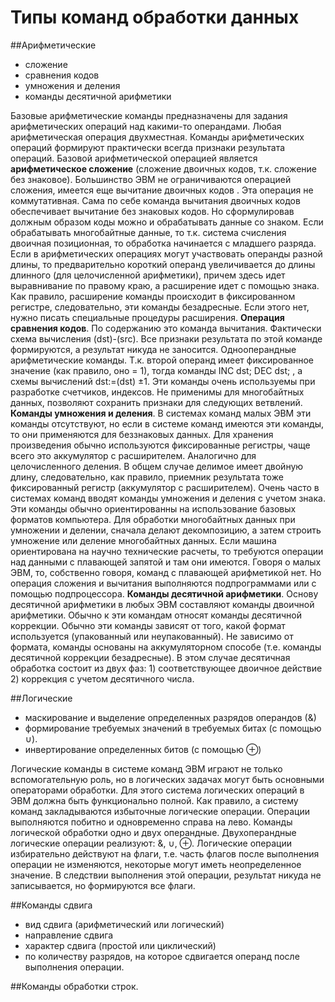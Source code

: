 ﻿# Типы команд обработки данных

##Арифметические

* сложение
* сравнения кодов
* умножения и деления
* команды десятичной арифметики

Базовые арифметические команды предназначены для задания арифметических
операций над какими-то операндами. Любая арифметическая операция двухместная. Команды арифметических операций
формируют практически всегда признаки результата операций.
Базовой арифметической операцией является **арифметическое сложение** (сложение двоичных кодов, т.к. сложение без знаковое). 
Большинство ЭВМ не ограничиваются операцией сложения, имеется еще
вычитание двоичных кодов . Эта операция не коммутативная. Сама по себе
команда вычитания двоичных кодов обеспечивает вычитание без знаковых кодов. Но
сформулировав должным образом коды можно и обрабатывать данные со знаком. Если
обрабатывать многобайтные данные, то т.к. система счисления двоичная позиционная, то
обработка начинается с младшего разряда. 
Если в арифметических операциях могут участвовать операнды разной длины, то
предварительно короткий операнд увеличивается до длины длинного (для целочисленной
арифметики), причем здесь идет выравнивание по правому краю, а расширение идет с
помощью знака. Как правило, расширение команды происходит в фиксированном
регистре, следовательно, эти команды безадресные. Если этого нет, нужно писать
специальные процедуры расширения. 
**Операция сравнения кодов**. 
По содержанию это команда вычитания. Фактически схема вычисления (dst)-(src). Все
признаки результата по этой команде формируются, а результат никуда не заносится.
Однооперандные арифметические команды. Т.к. второй операнд имеет фиксированное
значение (как правило, оно = 1), тогда команды INC dst; DEC dst; , а схемы вычислений
dst:=(dst) ±1. Эти команды очень используемы при разработке счетчиков, индексов. Не
применимы для многобайтных данных, позволяют сохранить признаки для следующих
ветвлений. 
**Команды умножения и деления**. 
В системах команд малых ЭВМ эти команды
отсутствуют, но если в системе команд имеются эти команды, то они применяются для
беззнаковых данных. Для хранения произведения обычно используются фиксированные
регистры, чаще всего это аккумулятор с расширителем. Аналогично для целочисленного
деления. В общем случае делимое имеет двойную длину, следовательно, как правило,
приемник результата тоже фиксированный регистр (аккумулятор с расширителем). Очень
часто в системах команд вводят команды умножения и деления с учетом знака.
Эти команды обычно ориентированны на использование базовых форматов
компьютера. Для обработки многобайтных данных при умножении и делении, сначала
делают декомпозицию, а затем строить умножение или деление многобайтных данных. Если
машина ориентирована на научно технические расчеты, то требуются операции над данными
с плавающей запятой и там они имеются. Говоря о малых ЭВМ, то, собственно говоря,
команд с плавающей арифметикой нет. Но операция сложения и вычитания выполняются
подпрограммами или с помощью подпроцессора. 
**Команды десятичной арифметики**.
Основу десятичной арифметики в любых ЭВМ составляют команды двоичной арифметики.
Обычно к эти командам относят команды десятичной коррекции. Обычно эти команды
зависят от того, какой формат используется (упакованный или неупакованный). Не зависимо
от формата, команды основаны на аккумуляторном способе (т.е. команды десятичной
коррекции безадресные). В этом случае десятичная обработка состоит из двух фаз: 1)
соответствующее двоичное действие 2) коррекция с учетом десятичного числа.

##Логические
* маскирование и выделение определенных разрядов операндов (&) 
* формирование требуемых значений в требуемых битах (с помощью ∪).
* инвертирование определенных битов (с помощью ⊕)

Логические команды в системе команд ЭВМ играют
не только вспомогательную роль, но в логических задачах могут быть основными
операторами обработки. Для этого система логических операций в ЭВМ должна быть
функционально полной. Как правило, а систему команд закладываются избыточные
логические операции. Операции выполняются побитно и одновременно справа на лево.
Команды логической обработки одно и двух операндные. Двухоперандные логические операции
реализуют: &, ∪, ⊕.
Логические операции избирательно действуют на флаги, т.е. часть флагов после выполнения
операции не изменяются, некоторые могут иметь неопределенное значение. В следствии выполнения 
этой операции, результат никуда не записывается, но формируются все флаги.

##Команды сдвига
* вид сдвига (арифметический или логический)
* направление сдвига
* характер сдвига (простой или циклический)
* по количеству разрядов, на которое сдвигается операнд после выполнения операции.


##Команды обработки строк.
